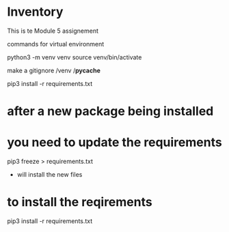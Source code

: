 # Inventory
This is te Module 5 assignement

commands for virtual environment

python3 -m venv venv
source venv/bin/activate

make a gitignore
/venv
/__pycache__

pip3 install -r requirements.txt

# after a new package being installed 
# you need to update the requirements
pip3 freeze > requirements.txt
- will install the new files

# to install the reqirements
pip3 install -r requirements.txt